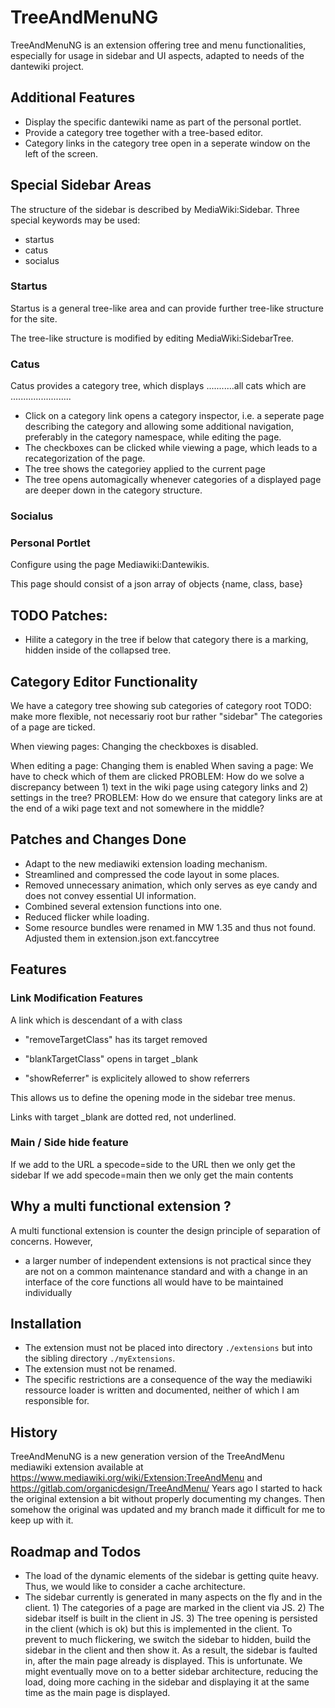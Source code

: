 # TreeAndMenuNG

TreeAndMenuNG is an extension offering tree and menu functionalities, especially for usage in sidebar and UI aspects, adapted to needs of the dantewiki project.

## Additional Features

* Display the specific dantewiki name as part of the personal portlet.
* Provide a category tree together with a tree-based editor.
* Category links in the category tree open in a seperate window on the left of the screen.


## Special Sidebar Areas

The structure of the sidebar is described by MediaWiki:Sidebar.
Three special keywords may be used:
* startus
* catus
* socialus

### Startus

Startus is a general tree-like area and can provide further tree-like structure for the site.

The tree-like structure is modified by editing MediaWiki:SidebarTree.

### Catus

Catus provides a category tree, which displays ...........all cats which are ........................

* Click on a category link opens a category inspector, i.e. a seperate page describing the category and allowing some additional navigation, preferably in the category namespace, while editing the page.
* The checkboxes can be clicked while viewing a page, which leads to a recategorization of the page.
* The tree shows the categoriey applied to the current page
* The tree opens automagically whenever categories of a displayed page are deeper down in the category structure.
 

### Socialus  




### Personal Portlet

Configure using the page Mediawiki:Dantewikis.

This page should consist of a json array of objects {name, class, base}







## TODO Patches:

* Hilite a category in the tree if below that category there is a marking, hidden inside of the collapsed tree.


## Category Editor Functionality ##

We have a category tree showing sub categories of category root
  TODO: make more flexible, not necessariy root bur rather "sidebar"
The categories of a page are ticked.

When viewing pages: Changing the checkboxes is disabled.

When editing a page: Changing them is enabled
When saving a page:  We have to check which of them are clicked
  PROBLEM: How do we solve a discrepancy between 1) text in the wiki page using category links and 2) settings in the tree?
  PROBLEM: How do we ensure that category links are at the end of a wiki page text and not somewhere in the middle?




## Patches and Changes Done

* Adapt to the new mediawiki extension loading mechanism.
* Streamlined and compressed the code layout in some places.
* Removed unnecessary animation, which only serves as eye candy and does not convey essential UI information.
* Combined several extension functions into one.
* Reduced flicker while loading.
* Some resource bundles were renamed in MW 1.35 and thus not found. Adjusted them in extension.json ext.fanccytree




## Features ##

### Link Modification Features ###

A link which is descendant of a <span> with class
* "removeTargetClass" has its target removed
* "blankTargetClass"  opens in target _blank

* "showReferrer" is explicitely allowed to show referrers

This allows us to define the opening mode in the sidebar tree menus.

Links with target _blank are dotted red, not underlined.


### Main / Side hide feature ###
If we add to the URL a specode=side to the URL then we only get the sidebar
If we add specode=main then we only get the main contents

## Why a multi functional extension ? ##

A multi functional extension is counter the design principle of separation of concerns. However,
* a larger number of independent extensions is not practical since they are not on a common maintenance standard and with
a change in an interface of the core functions all would have to be maintained individually


## Installation

* The extension must not be placed into directory `./extensions`  but into the sibling directory `./myExtensions`. 
* The extension must not be renamed.
* The specific restrictions are a consequence of the way the mediawiki ressource loader is written and documented, neither of which I am responsible for.


## History

TreeAndMenuNG is a new generation version of the TreeAndMenu mediawiki extension available at https://www.mediawiki.org/wiki/Extension:TreeAndMenu and https://gitlab.com/organicdesign/TreeAndMenu/
Years ago I started to hack the original extension a bit without properly documenting my changes. Then somehow the original was updated and my branch made it difficult for me to keep up with it. 


## Roadmap and Todos

* The load of the dynamic elements of the sidebar is getting quite heavy. Thus, we would like to consider a cache architecture.
* The sidebar currently is generated in many aspects on the fly and in the client. 1) The categories of a page are marked in the client via JS. 2) The sidebar itself is built in the client in JS. 3) The tree opening is persisted in the client (which is ok)
  but this is implemented in the client. To prevent to much flickering, we switch the sidebar to hidden, build the sidebar in the client and then show it. As a result, the sidebar is faulted in, after the main page already is displayed. This is unfortunate.
  We might eventually move on to a better sidebar architecture, reducing the load, doing more caching in the sidebar and displaying it at the same time as the main page is displayed.
















